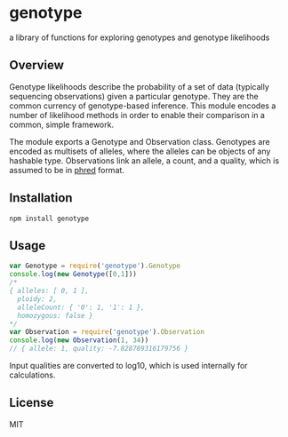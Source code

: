 # genotype

a library of functions for exploring genotypes and genotype likelihoods

## Overview

Genotype likelihoods describe the probability of a set of data (typically sequencing observations) given a particular genotype. They are the common currency of genotype-based inference. This module encodes a number of likelihood methods in order to enable their comparison in a common, simple framework.

The module exports a Genotype and Observation class. Genotypes are encoded as multisets of alleles, where the alleles can be objects of any hashable type. Observations link an allele, a count, and a quality, which is assumed to be in [phred](https://en.wikipedia.org/wiki/Phred_quality_score) format.

## Installation

```
npm install genotype
```

## Usage

``` js
var Genotype = require('genotype').Genotype
console.log(new Genotype([0,1]))
/*
{ alleles: [ 0, 1 ],
  ploidy: 2,
  alleleCount: { '0': 1, '1': 1 },
  homozygous: false }
*/
var Observation = require('genotype').Observation
console.log(new Observation(1, 34))
// { allele: 1, quality: -7.828789316179756 }
```
Input qualities are converted to log10, which is used internally for calculations.

## License

MIT
